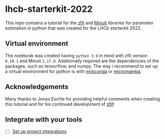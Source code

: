 # lhcb-starterkit-2022

This repo contains a tutorial for the [zfit](https://github.com/zfit/zfit) and [Minuit](https://iminuit.readthedocs.io/en/stable/) libraries for parameter estimation in python that was created for the LHCb starterkit 2022. 

## Virtual environment

The notebook was created having `python 3.9` in mind with zfit version `0.10.1` and Minuit `2.17.0`.
Additionally required are the dependencies of the packages, such as tensorflow, and numpy. 
The way i recommend to set up a virtual environment for python is with [miniconda](https://docs.conda.io/en/latest/miniconda.html) or [micromamba](https://mamba.readthedocs.io/en/latest/user_guide/micromamba.html). 

## Acknowledgements

Many thanks to Jonas Eschle for providing helpful comments when creating this tutorial and for his continued development of [zfit](https://github.com/zfit/zfit)!

## Integrate with your tools

- [ ] [Set up project integrations](https://git.rwth-aachen.de/sebastian.schmitt1/lhcb-starterkit-2022/-/settings/integrations)
